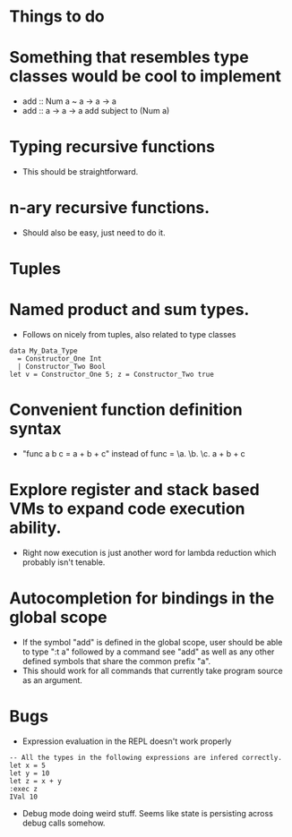 Things to do
===============

# Something that resembles type classes would be cool to implement 
* add :: Num a ~ a -> a -> a
* add :: a -> a -> a add subject to (Num a)

# Typing recursive functions
* This should be straightforward.

# n-ary recursive functions.
* Should also be easy, just need to do it.

# Tuples

# Named product and sum types.
* Follows on nicely from tuples, also related to type classes
```
data My_Data_Type 
  = Constructor_One Int 
  | Constructor_Two Bool
let v = Constructor_One 5; z = Constructor_Two true 
```

# Convenient function definition syntax
* "func a b c = a + b + c" instead of func = \a. \b. \c. a + b + c

# Explore register and stack based VMs to expand code execution ability.
* Right now execution is just another word for lambda reduction which probably isn't tenable.

# Autocompletion for bindings in the global scope
* If the symbol "add" is defined in the global scope, user should be able to type ":t a" followed by a command see "add" as well as any other defined symbols that share the common prefix "a". 
* This should work for all commands that currently take program source as an argument.

# Bugs
* Expression evaluation in the REPL doesn't work properly
```
-- All the types in the following expressions are infered correctly.
let x = 5
let y = 10
let z = x + y
:exec z
IVal 10
```
* Debug mode doing weird stuff. Seems like state is persisting across debug calls somehow.
